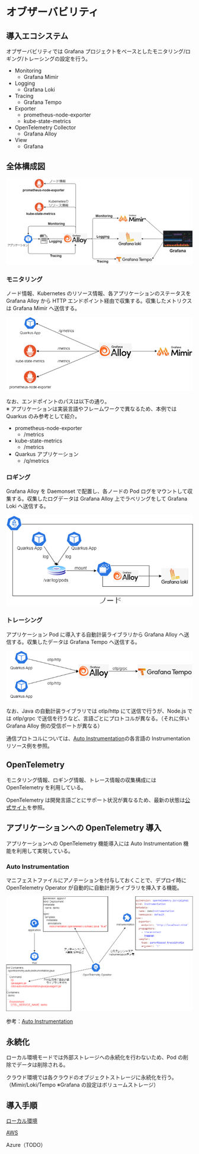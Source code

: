 # オブザーバビリティ

## 導入エコシステム

オブザーバビリティでは Grafana プロジェクトをベースとしたモニタリング/ロギング/トレーシングの設定を行う。

- Monitoring
  - Grafana Mimir
- Logging
  - Grafana Loki
- Tracing
  - Grafana Tempo
- Exporter
  - prometheus-node-exporter
  - kube-state-metrics
- OpenTelemetry Collector
  - Grafana Alloy
- View
  - Grafana

## 全体構成図

![architecture](./docs/architecture.png)

### モニタリング

ノード情報、Kubernetes のリソース情報、各アプリケーションのステータスを Grafana Alloy から HTTP エンドポイント経由で収集する。収集したメトリクスは Grafana Mimir へ送信する。

![monitoring](./docs/monitoring.png)

なお、エンドポイントのパスは以下の通り。  
※ アプリケーションは実装言語やフレームワークで異なるため、本例では Quarkus のみ参考として紹介。

- prometheus-node-exporter
  - /metrics
- kube-state-metrics
  - /metrics
- Quarkus アプリケーション
  - /q/metrics

### ロギング

Grafana Alloy を Daemonset で配置し、各ノードの Pod ログをマウントして収集する。収集したログデータは Grafana Alloy 上でラベリングをして Grafana Loki へ送信する。

![logging](./docs/logging.png)

### トレーシング

アプリケーション Pod に導入する自動計装ライブラリから Grafana Alloy へ送信する。収集したデータは Grafana Tempo へ送信する。

![tracing](./docs/tracing.png)

なお、Java の自動計装ライブラリでは otlp/http にて送信で行うが、Node.js では otlp/grpc で送信を行うなど、言語ごとにプロトコルが異なる。（それに伴い Grafana Alloy 側の受信ポートが異なる）

通信プロトコルについては、[Auto Instrumentation](https://opentelemetry.io/docs/kubernetes/operator/automatic/)の各言語の Instrumentation リソース例を参照。

## OpenTelemetry

モニタリング情報、ロギング情報、トレース情報の収集構成には OpenTelemetry を利用している。

OpenTelemetry は開発言語ごとにサポート状況が異なるため、最新の状態は[公式サイト](https://opentelemetry.io/docs/languages/)を参照。

## アプリケーションへの OpenTelemetry 導入

アプリケーションへの OpenTelemetry 機能導入には Auto Instrumentation 機能を利用して実現している。

### Auto Instrumentation

マニフェストファイルにアノテーションを付与しておくことで、デプロイ時に OpenTelemetry Operator が自動的に自動計測ライブラリを挿入する機能。

![auto instrumentation](./docs/autoinstrumentation.png)

参考：[Auto Instrumentation](https://opentelemetry.io/docs/kubernetes/operator/automatic/)

## 永続化

ローカル環境モードでは外部ストレージへの永続化を行わないため、Pod の削除でデータは削除される。

クラウド環境では各クラウドのオブジェクトストレージに永続化を行う。（Mimir/Loki/Tempo ※Grafana の設定はボリュームストレージ）

## 導入手順

[ローカル環境](./LOCAL.md)

[AWS](./AWS.md)

Azure（TODO）
